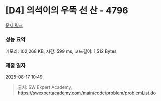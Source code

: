 # [D4] 의석이의 우뚝 선 산 - 4796 

[문제 링크](https://swexpertacademy.com/main/code/problem/problemDetail.do?contestProbId=AWS2h6AKBCoDFAVT) 

### 성능 요약

메모리: 102,268 KB, 시간: 599 ms, 코드길이: 1,512 Bytes

### 제출 일자

2025-08-17 10:49



> 출처: SW Expert Academy, https://swexpertacademy.com/main/code/problem/problemList.do